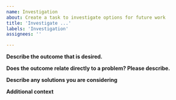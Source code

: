 ```yaml
---
name: Investigation
about: Create a task to investigate options for future work
title: 'Investigate ...'
labels: 'Investigation'
assignees: ''

---
```


**Describe the outcome that is desired.**
<!--A clear and concise description of the intended outcome of the future work. Ex. Dependency A will be removed.-->

**Does the outcome relate directly to a problem? Please describe.**
<!--A clear and concise description of what the problem is. Ex. Dependency A is no longer maintained/has grown too large-->

**Describe any solutions you are considering**
<!--A clear and concise description of any solutions you've already considered.-->

**Additional context**
<!--Add any other context or screenshots about the feature request here.-->
